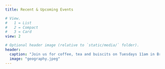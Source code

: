```yaml
---
title: Recent & Upcoming Events

# View.
#   1 = List
#   2 = Compact
#   3 = Card
view: 2

# Optional header image (relative to `static/media/` folder).
header:
  caption: "Join us for coffee, tea and buiscits on Tuesdays 11am in Browns common room & Thursdays 11pm in department common room"
  image: "geography.jpeg"
---
```

